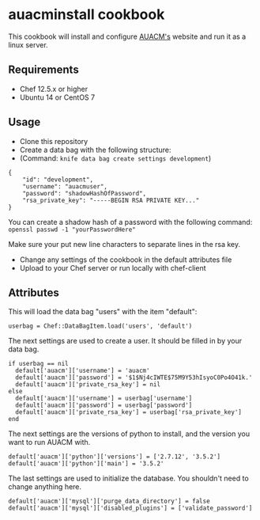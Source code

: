 # auacminstall cookbook

This cookbook will install and configure [AUACM's](https://github.com/AuburnACM/auacm) website and run it as a linux server.

## Requirements

* Chef 12.5.x or higher
* Ubuntu 14 or CentOS 7

## Usage

* Clone this repository
* Create a data bag with the following structure:
* (Command: `knife data bag create settings development`)
```
{
    "id": "development",
    "username": "auacmuser",
    "password": "shadowHashOfPassword",
    "rsa_private_key": "-----BEGIN RSA PRIVATE KEY..."
}
```

You can create a shadow hash of a password with the following command:
`openssl passwd -1 "yourPasswordHere"`

Make sure your put new line characters to separate lines in the rsa key.

* Change any settings of the cookbook in the default attributes file
* Upload to your Chef server or run locally with chef-client

## Attributes

This will load the data bag "users" with the item "default":

`userbag = Chef::DataBagItem.load('users', 'default')`

The next settings are used to create a user. It should be filled in by your data bag.
```
if userbag == nil
  default['auacm']['username'] = 'auacm'
  default['auacm']['password'] = '$1$Nj4cIWTE$75M9Y53hIsyoC0Po4O41k.'
  default['auacm']['private_rsa_key'] = nil
else
  default['auacm']['username'] = userbag['username']
  default['auacm']['password'] = userbag['password']
  default['auacm']['private_rsa_key'] = userbag['rsa_private_key']
end
```

The next settings are the versions of python to install, and the version you want to run AUACM with.

```
default['auacm']['python']['versions'] = ['2.7.12', '3.5.2']
default['auacm']['python']['main'] = '3.5.2'
```

The last settings are used to initialize the database. You shouldn't need to change anything here.

```
default['auacm']['mysql']['purge_data_directory'] = false
default['auacm']['mysql']['disabled_plugins'] = ['validate_password']
```
